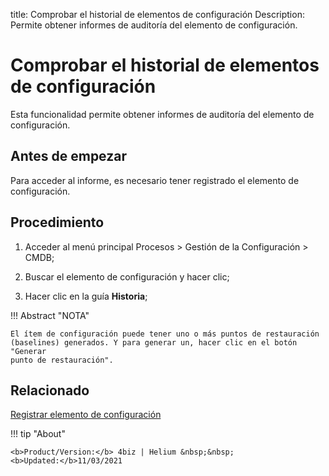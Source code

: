 title:  Comprobar el historial de elementos de configuración
Description: Permite obtener informes de auditoría del elemento de configuración. 
# Comprobar el historial de elementos de configuración

Esta funcionalidad permite obtener informes de auditoría del elemento de configuración.

Antes de empezar
----------------

Para acceder al informe, es necesario tener registrado el elemento de
configuración.

Procedimiento
-------------

1.  Acceder al menú principal Procesos \> Gestión de la Configuración \> CMDB;

2.  Buscar el elemento de configuración y hacer clic;

3.  Hacer clic en la guía **Historia**;

!!! Abstract "NOTA"

    El ítem de configuración puede tener uno o más puntos de restauración
    (baselines) generados. Y para generar un, hacer clic en el botón "Generar
    punto de restauración".

Relacionado
----------------

[Registrar elemento de configuración](/es-es/4biz-helium/processes/configuration/use/register-CI.html)

!!! tip "About"

    <b>Product/Version:</b> 4biz | Helium &nbsp;&nbsp;
    <b>Updated:</b>11/03/2021

